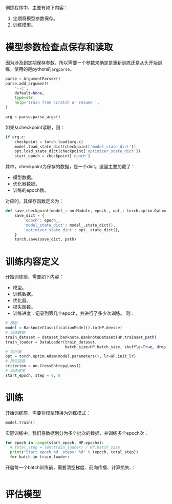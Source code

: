 训练程序中，主要有如下内容：
1. 定期将模型参数保存。
2. 训练模型。

# 模型参数检查点保存和读取
因为涉及到定期保存参数，所以需要一个参数来确定是重新训练还是从头开始训练，使用的是python的`argparse`。
```python
parse = ArgumentParser()  
parse.add_argument(  
    '--c',  
    default=None,  
    type=str,  
    help='train from scratch or resume ',  
)  
  
arg = parse.parse_args()
```
如果从checkpoint读取，则：
```python
if arg.c:  
    checkpoint = torch.load(arg.c)  
    model.load_state_dict(checkpoint['model_state_dict'])  
    opt.load_state_dict(checkpoint['optimizer_state_dict'])  
    start_epoch = checkpoint['epoch']
```
其中，checkpoint为保存的数据，是一个dict。这里主要加载了：
- 模型数据。
- 优化器数据。
- 训练的epoch数。

对应的，其保存函数定义为：
```python
def save_checkpoint(model_: nn.Module, epoch_, opt_: torch.optim.Optimizer, path):  
    save_dict = {  
        'epoch': epoch_,  
        'model_state_dict': model_.state_dict(),  
        'optimizer_state_dict': opt_.state_dict(),  
    }  
    torch.save(save_dict, path)
```

# 训练内容定义
开始训练前，需要如下内容：
- 模型。
- 训练数据。
- 优化器。
- 损失函数。
- 训练进度：记录到第几个epoch，共进行了多少次训练。
则：
```python
# 模型
model = BanknoteClassificationModel().to(HP.device)
# 训练数据
train_dataset = dataset_banknote.BanknoteDataset(HP.trainset_path)
train_loader = DataLoader(train_dataset, 
						  batch_size=HP.batch_size, shuffle=True, drop_last=True)
# 优化器
opt = torch.optim.Adam(model.parameters(), lr=HP.init_lr)
# 损失函数
criterion = nn.CrossEntropyLoss()
# 训练进度
start_epoch, step = 0, 0
```

#  训练
开始训练前，需要将模型转换为训练模式：
```python
model.train()
```
实际训练中，我们将数据划分为多个批次的数据，并训练多个epoch次：
```python
for epoch in range(start_epoch, HP.epochs):
  # total_step = len(train_loader) / HP.batch_size
  print("Start epoch %d. steps: %d" % (epoch, total_step))
  for batch in train_loader:
```
开启每一个batch训练前，需要清空梯度、前向传播、计算损失、：
```python

```


# 评估模型
